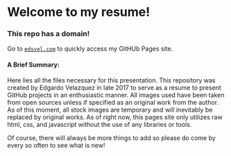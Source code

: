 # Welcome to my resume!
### This repo has a domain!
Go to [`edsvel.com`](https://batman808401.github.io/Resume/) to quickly access my GitHUb Pages site.
#### A Brief Summary:
Here lies all the files necessary for this presentation. This repository was created by Edgardo Velazquez in late 2017 to serve as a resume to present GitHub projects in an enthusiastic manner. All images used have been taken from open sources unless if specified as an original work from the author. As of this moment, all stock images are temporary and will inevitably be replaced by original works. As of right now, this pages site only utilizes raw html, css, and javascript without the use of any libraries or tools.

Of course, there will always be more things to add so please do come by every so often to see what is new!